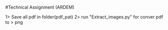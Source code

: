#Technical Assignment (ARDEM)


1> Save all pdf in folder(pdf_pat)
2> run "Extract_images.py" for conver pdf to > png
